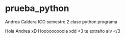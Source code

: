 # prueba_python
Andrea Caldera
ICO  semestre 2
clase python programa


Hola Andrea xD
Hooooooooola xdd <3
te extraño alv </3
